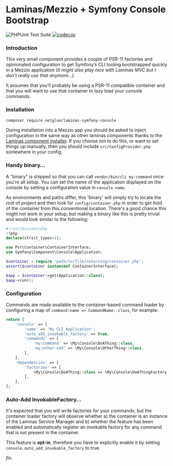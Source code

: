 # Laminas/Mezzio + Symfony Console Bootstrap

![PHPUnit Test Suite](https://github.com/netglue/laminas-symfony-console/workflows/PHPUnit%20Test%20Suite/badge.svg)
[![codecov](https://codecov.io/gh/netglue/laminas-symfony-console/branch/master/graph/badge.svg)](https://codecov.io/gh/netglue/laminas-symfony-console)

### Introduction

This very small component provides a couple of PSR-11 factories and opinionated configuration to get Symfony’s CLI tooling bootstrapped quickly in a Mezzio application _(It might also play nice with Laminas MVC but I don’t really use that anymore…)_.

It assumes that you'll probably be using a PSR-11 compatible container and that you will want to use that container to lazy load your console commands.

### Installation

```bash
composer require netglue/laminas-symfony-console
```

During installation into a Mezzio app you should be asked to inject configuration in the same way as other laminas components thanks to the [Laminas component installer](https://docs.laminas.dev/laminas-component-installer/). If you choose not to do this, or want to set things up manually, then you should include `src/ConfigProvider.php` somewhere in your config.

### Handy binary…

A "binary" is shipped so that you can call `vendor/bin/cli my:command` once you're all setup. You can set the name of the application displayed on the console by setting a configuration value in `console.name`.

As environments and paths differ, this 'binary' will simply try to locate the root of project and then look for `config/container.php` in order to get hold of the container from this conventional location. There's a good chance this might not work in your setup, but making a binary like this is pretty trivial and would look similar to the following:

```php
#!/usr/bin/env/php
<?php
declare(strict_types=1);

use Psr\Container\ContainerInterface;
use Symfony\Component\Console\Application;

$container = require 'path/to/file/returning/container.php';
assert($container instanceof ContainerInterface);

$app = $container->get(Application::class);
$app->run();

```

### Configuration

Commands are made available to the container-based command loader by configuring a map of `command:name => CommandName::class`, for example:

```php
return [
    'console' => [
        'name' => 'My CLI Application',
        'auto_add_invokable_factory' => true,
        'commands' => [
            'my:command' => \My\Console\DoAThing::class,
            'my:other-cmd' => \My\Console\OtherThing::class,
        ],
    ],
    'dependencies' => [
        'factories' => [
            \My\Console\DoAThing::class => \My\Console\DoAThingFactory::class,
        ],
    ],
];
```

### Auto-Add InvokableFactory…

It's expected that you will write factories for your commands, but the container loader factory will observe whether a) the container is an instance of the Laminas Service Manager and b) whether the feature has been enabled and automatically register an invokable factory for any command that is not present in the container.

This feature is **opt-in**, therefore you have to explicitly enable it by setting `console.auto_add_invokable_factory` to true.

_fin._
